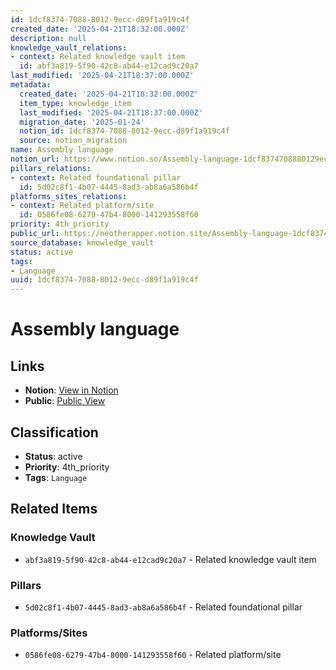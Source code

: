 ```yaml
---
id: 1dcf8374-7088-8012-9ecc-d89f1a919c4f
created_date: '2025-04-21T18:32:00.000Z'
description: null
knowledge_vault_relations:
- context: Related knowledge vault item
  id: abf3a819-5f90-42c8-ab44-e12cad9c20a7
last_modified: '2025-04-21T18:37:00.000Z'
metadata:
  created_date: '2025-04-21T18:32:00.000Z'
  item_type: knowledge_item
  last_modified: '2025-04-21T18:37:00.000Z'
  migration_date: '2025-01-24'
  notion_id: 1dcf8374-7088-8012-9ecc-d89f1a919c4f
  source: notion_migration
name: Assembly language
notion_url: https://www.notion.so/Assembly-language-1dcf8374708880129eccd89f1a919c4f
pillars_relations:
- context: Related foundational pillar
  id: 5d02c8f1-4b07-4445-8ad3-ab8a6a586b4f
platforms_sites_relations:
- context: Related platform/site
  id: 0586fe08-6279-47b4-8000-141293558f60
priority: 4th_priority
public_url: https://neotherapper.notion.site/Assembly-language-1dcf8374708880129eccd89f1a919c4f
source_database: knowledge_vault
status: active
tags:
- Language
uuid: 1dcf8374-7088-8012-9ecc-d89f1a919c4f
---
```


# Assembly language

## Links

- **Notion**: [View in Notion](https://www.notion.so/Assembly-language-1dcf8374708880129eccd89f1a919c4f)
- **Public**: [Public View](https://neotherapper.notion.site/Assembly-language-1dcf8374708880129eccd89f1a919c4f)

## Classification

- **Status**: active
- **Priority**: 4th_priority
- **Tags**: `Language`

## Related Items

### Knowledge Vault
- `abf3a819-5f90-42c8-ab44-e12cad9c20a7` - Related knowledge vault item

### Pillars
- `5d02c8f1-4b07-4445-8ad3-ab8a6a586b4f` - Related foundational pillar

### Platforms/Sites
- `0586fe08-6279-47b4-8000-141293558f60` - Related platform/site